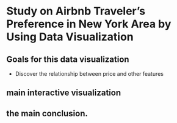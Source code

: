 # Study on Airbnb Traveler’s Preference in New York Area by Using Data Visualization


## Goals for this data visualization
* Discover the relationship between price and other features



## main interactive visualization



## the main conclusion.

